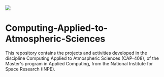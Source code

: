 <img src="https://cbi.izt.uam.mx/coddaa/images/licenciaturas/atmosfericas/atmos_02.jpg"  />

# Computing-Applied-to-Atmospheric-Sciences
 This repository contains the projects and activities developed in the discipline Computing Applied to Atmospheric Sciences (CAP-408), of the Master's program in Applied Computing, from the National Institute for Space Research (INPE).
